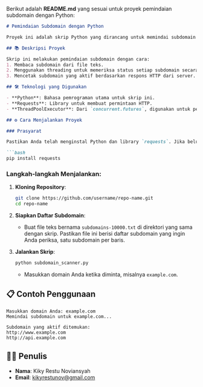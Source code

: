 Berikut adalah **README.md** yang sesuai untuk proyek pemindaian subdomain dengan Python:

```md
# Pemindaian Subdomain dengan Python

Proyek ini adalah skrip Python yang dirancang untuk memindai subdomain dari sebuah domain menggunakan permintaan HTTP. Skrip ini membaca daftar subdomain dari file teks dan memeriksa mana yang aktif dengan menggunakan threading untuk meningkatkan kecepatan pemindaian.

## 📚 Deskripsi Proyek

Skrip ini melakukan pemindaian subdomain dengan cara:
1. Membaca subdomain dari file teks.
2. Menggunakan threading untuk memeriksa status setiap subdomain secara bersamaan.
3. Mencetak subdomain yang aktif berdasarkan respons HTTP dari server.

## 🛠️ Teknologi yang Digunakan

- **Python**: Bahasa pemrograman utama untuk skrip ini.
- **Requests**: Library untuk membuat permintaan HTTP.
- **ThreadPoolExecutor**: Dari `concurrent.futures`, digunakan untuk pemrograman multithreading.

## ⚙️ Cara Menjalankan Proyek

### Prasyarat

Pastikan Anda telah menginstal Python dan library `requests`. Jika belum, Anda dapat menginstalnya menggunakan pip:

```bash
pip install requests
```

### Langkah-langkah Menjalankan:

1. **Kloning Repository**:
   ```bash
   git clone https://github.com/username/repo-name.git
   cd repo-name
   ```

2. **Siapkan Daftar Subdomain**:
   - Buat file teks bernama `subdomains-10000.txt` di direktori yang sama dengan skrip. Pastikan file ini berisi daftar subdomain yang ingin Anda periksa, satu subdomain per baris.

3. **Jalankan Skrip**:
   ```bash
   python subdomain_scanner.py
   ```
   - Masukkan domain Anda ketika diminta, misalnya `example.com`.

## 📋 Contoh Penggunaan

```
Masukkan domain Anda: example.com
Memindai subdomain untuk example.com...

Subdomain yang aktif ditemukan:
http://www.example.com
http://api.example.com
```

## 👨‍💻 Penulis

- **Nama**: Kiky Restu Noviansyah
- **Email**: kikyrestunov@gmail.com
